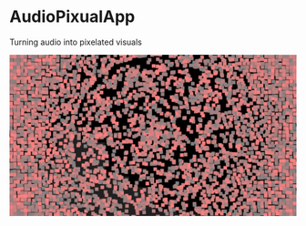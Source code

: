 # AudioPixualApp
Turning audio into pixelated visuals

![render.png](https://raw.githubusercontent.com/nielmclaren/AudioPixualApp/master/AudioPixualApp/render.png)
